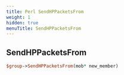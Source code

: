 ```yaml
---
title: Perl SendHPPacketsFrom
weight: 1
hidden: true
menuTitle: SendHPPacketsFrom
---
```

## SendHPPacketsFrom
```perl
$group->SendHPPacketsFrom(mob* new_member)
```